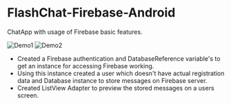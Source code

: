 # FlashChat-Firebase-Android
ChatApp with usage of Firebase basic features.


![Demo1](https://i.imgur.com/eqS9jly.jpg)
![Demo2](https://i.imgur.com/39so03u.jpg)

- Created a Firebase authentication and DatabaseReference variable's to get an instance for accessing Firebase working.
- Using this instance created a user which doesn't have actual registration data and Database instance to store messages on Firebase server.
- Created ListView Adapter to preview the stored messages on a users screen.

